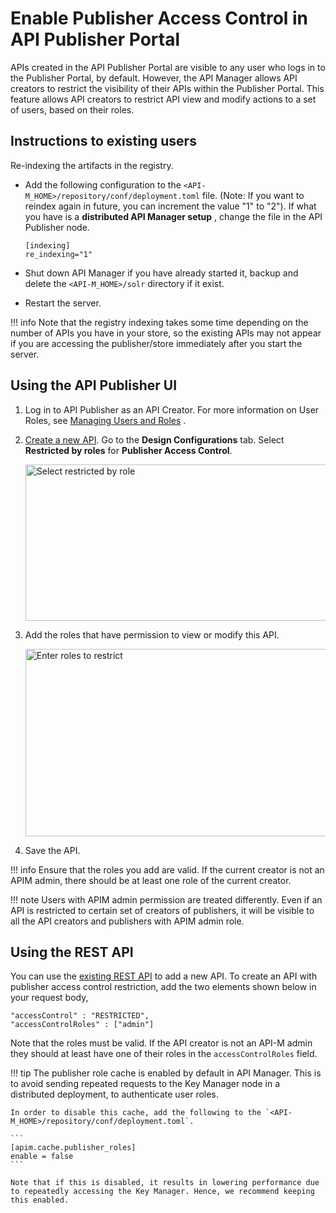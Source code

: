 # Enable Publisher Access Control in API Publisher Portal

APIs created in the API Publisher Portal are visible to any user who logs in to the Publisher Portal, by default. However, the API Manager allows API creators to restrict the visibility of their APIs within the Publisher Portal. This feature allows API creators to restrict API view and modify actions to a set of users, based on their roles.

## Instructions to existing users

Re-indexing the artifacts in the registry.

-   Add the following configuration to the `<API-M_HOME>/repository/conf/deployment.toml` file. (Note: If you want to reindex again in future, you can increment the value "1" to "2").
  If what you have is a **distributed API Manager setup** , change the file in the API Publisher node. 

    ``` 
    [indexing]
    re_indexing="1"
    ```

-   Shut down API Manager if you have already started it, backup and delete the `<API-M_HOME>/solr` directory if it exist.
-   Restart the server.

!!! info
    Note that the registry indexing takes some time depending on the number of APIs you have in your store, so the existing APIs may not appear if you are accessing the publisher/store immediately after you start the server.


## Using the API Publisher UI

1.  Log in to API Publisher as an API Creator. For more information on User Roles, see [Managing Users and Roles](_Managing_Users_and_Roles_) .
2.  [Create a new API](../../../DesignAPI/CreateAPI/create-a-rest-api/). Go to the **Design Configurations** tab. Select **Restricted by roles** for **Publisher Access Control**.
    <html>
     <head>
     </head>
     <body>
     <img src="../../../../assets/img/Learn/select-restricted-by-role.png" alt="Select restricted by role" title="Select restricted by role" width="800" height="250"/>
     </body>
     </html>
3.  Add the roles that have permission to view or modify this API.
    <html>
     <head>
     </head>
     <body>
     <img src="../../../../assets/img/Learn/enter-role-to-restrict.png" alt="Enter roles to restrict" title="Enter roles to restrict" width="800" height="300"/>
     </body>
     </html>

4.  Save the API.

!!! info
    Ensure that the roles you add are valid. If the current creator is not an APIM admin, there should be at least one role of the current creator.

!!! note
    Users with APIM admin permission are treated differently. Even if an API is restricted to certain set of creators of publishers, it will be visible to all the API creators and publishers with APIM admin role.


## Using the REST API

You can use the [existing REST API](../../../../../../Develop/ProductAPIs/restful-apis/) to add a new API. To create an API with publisher access control restriction, add the two elements shown below in your request body,

``` 
"accessControl" : "RESTRICTED",
"accessControlRoles" : ["admin"]
```

Note that the roles must be valid. If the API creator is not an API-M admin they should at least have one of their roles in the `accessControlRoles` field.

!!! tip
    The publisher role cache is enabled by default in API Manager. This is to avoid sending repeated requests to the Key Manager node in a distributed deployment, to authenticate user roles.

    In order to disable this cache, add the following to the `<API-M_HOME>/repository/conf/deployment.toml`.

    ```
    [apim.cache.publisher_roles]
    enable = false
    ```

    Note that if this is disabled, it results in lowering performance due to repeatedly accessing the Key Manager. Hence, we recommend keeping this enabled.
